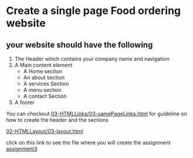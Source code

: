 # Create a  single page Food ordering website 
 ## your website should have the following 
 1. The Header  which contains your company name and navigation 
 2. A Main content element
    - A Home section
     - An about section
    - A services Section
    - A menu section
    - A contact Section
3. A footer

You can checkout  [03-HTMLLinks/03-samePageLinks.html](../03-HTMLLinks/03-samePageLinks.html) for guideline on how to create the header and the sections

[02-HTMLLayout/03-layout.html](../02-HTMLLayout/03-layout.html)

click on this link to see the file where you will create the assignment [assignment3](assignment3.html) 
